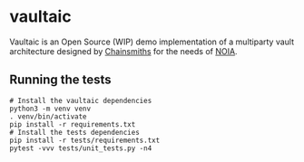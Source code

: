 # vaultaic

Vaultaic is an Open Source (WIP) demo implementation of a multiparty vault
architecture designed by [Chainsmiths](http://chainsmiths.com) for the needs of
[NOIA](http://www.noiacapital.com/).

## Running the tests

```
# Install the vaultaic dependencies
python3 -m venv venv
. venv/bin/activate
pip install -r requirements.txt
# Install the tests dependencies
pip install -r tests/requirements.txt
pytest -vvv tests/unit_tests.py -n4
```
